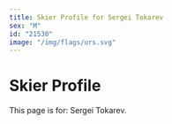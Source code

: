 ```yaml
---
title: Skier Profile for Sergei Tokarev
sex: "M"
id: "21530"
image: "/img/flags/urs.svg" 
---
```


# Skier Profile

This page is for: Sergei Tokarev.
    